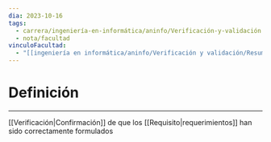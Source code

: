```yaml
---
dia: 2023-10-16
tags:
  - carrera/ingeniería-en-informática/aninfo/Verificación-y-validación
  - nota/facultad
vinculoFacultad:
  - "[[ingeniería en informática/aninfo/Verificación y validación/Resumen.md]]"
---
```

# Definición
---
[[Verificación|Confirmación]] de que los [[Requisito|requerimientos]] han sido correctamente formulados